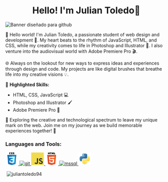 <div aling="center">
  <h1 style="text-align:center;">Hello! I'm Julian Toledo👋</h1>
</div>
<img src="https://github.com/juliantoledo94/Imagenes/blob/master/banner-github.jpg?raw=true" alt="Banner diseñado para github"> 
<p>👋 Hello world! I'm Julian Toledo, a passionate student of web design and development 🚀. My heart beats to the rhythm of JavaScript, HTML, and CSS, while my creativity comes to life in Photoshop and Illustrator 🎨. I also venture into the audiovisual world with Adobe Premiere Pro 🎬.</p>

<p>🌐 Always on the lookout for new ways to express ideas and experiences through design and code. My projects are like digital brushes that breathe life into my creative visions 💡.</p>

<p>🚀 <strong>Highlighted Skills:</strong></p>
<ul>
  <li>HTML, CSS, JavaScript 💻</li>
  <li>Photoshop and Illustrator 🖌️</li>
  <li>Adobe Premiere Pro 🎥</li>
</ul>

<p>🌈 Exploring the creative and technological spectrum to leave my unique mark on the web. Join me on my journey as we build memorable experiences together! 🌟</p>

<h3 align="left">Languages and Tools:</h3>
<p align="left"> <a href="https://www.w3schools.com/css/" target="_blank"> <img src="https://raw.githubusercontent.com/devicons/devicon/master/icons/css3/css3-original-wordmark.svg" alt="css3" width="40" height="40"/> </a> <a href="https://git-scm.com/" target="_blank"> <img src="https://www.vectorlogo.zone/logos/git-scm/git-scm-icon.svg" alt="git" width="40" height="40"/> </a> <a href="https://developer.mozilla.org/en-US/docs/Web/JavaScript" target="_blank"> <img src="https://raw.githubusercontent.com/devicons/devicon/master/icons/javascript/javascript-original.svg" alt="javascript" width="40" height="40"/> </a> <a href="https://www.w3.org/html/" target="_blank"> <img src="https://raw.githubusercontent.com/devicons/devicon/master/icons/html5/html5-original-wordmark.svg" alt="html5" width="40" height="40"/> </a> </a> <a href="https://www.microsoft.com/en-us/sql-server" target="_blank"> <img src="https://www.svgrepo.com/show/303229/microsoft-sql-server-logo.svg" alt="mssql" width="40" height="40"/> </a>  <a href="https://www.python.org" target="_blank"> <img src="https://raw.githubusercontent.com/devicons/devicon/master/icons/python/python-original.svg" alt="python" width="40" height="40"/> </a> </p>


<p>&nbsp;<img align="center" src="https://github-readme-stats.vercel.app/api?username=juliantoledo94&show_icons=true&locale=en" alt="juliantoledo94" /></p>

